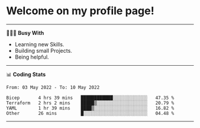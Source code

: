 # Welcome on my profile page!
<!-- print(("dralla"[::-1]+"s").capitalize()) -->

---
👨🏻‍💻 **Busy With**
* Learning new Skills.
* Building small Projects.
* Being helpful.

---
📊 **Coding Stats**
<!--START_SECTION:waka-->

```text
From: 03 May 2022 - To: 10 May 2022

Bicep       4 hrs 39 mins   ████████████░░░░░░░░░░░░░   47.35 %
Terraform   2 hrs 2 mins    █████▒░░░░░░░░░░░░░░░░░░░   20.79 %
YAML        1 hr 39 mins    ████▒░░░░░░░░░░░░░░░░░░░░   16.82 %
Other       26 mins         █░░░░░░░░░░░░░░░░░░░░░░░░   04.48 %
```

<!--END_SECTION:waka-->
---
